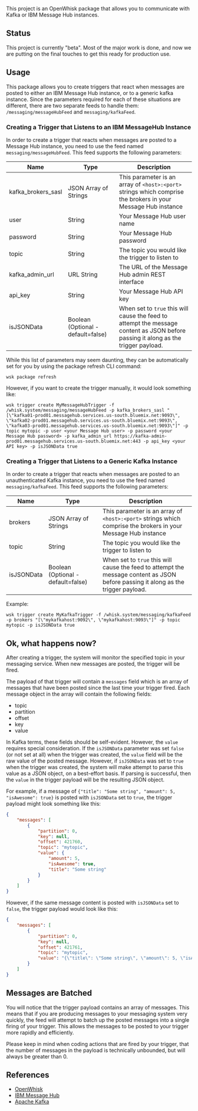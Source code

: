 This project is an OpenWhisk package that allows you to communicate with Kafka or IBM Message Hub instances.

## Status
This project is currently "beta". Most of the major work is done, and now we are putting on the final touches to get this ready for production use.

## Usage
This package allows you to create triggers that react when messages are posted to either an IBM Message Hub instance, or to a generic kafka instance. Since the parameters required for each of these situations are different, there are two separate feeds to handle them: `/messaging/messageHubFeed` and `messaging/kafkaFeed`.


### Creating a Trigger that Listens to an IBM MessageHub Instance
In order to create a trigger that reacts when messages are posted to a Message Hub instance, you need to use the feed named `messaging/messageHubFeed`. This feed supports the following parameters:

|Name|Type|Description|
|---|---|---|
|kafka_brokers_sasl|JSON Array of Strings|This parameter is an array of `<host>:<port>` strings which comprise the brokers in your Message Hub instance|
|user|String|Your Message Hub user name|
|password|String|Your Message Hub password|
|topic|String|The topic you would like the trigger to listen to|
|kafka_admin_url|URL String|The URL of the Message Hub admin REST interface|
|api_key|String|Your Message Hub API key|
|isJSONData|Boolean (Optional - default=false)|When set to `true` this will cause the feed to attempt the message content as JSON before passing it along as the trigger payload.|

While this list of parameters may seem daunting, they can be automatically set for you by using the package refresh CLI command:

```wsk package refresh```

However, if you want to create the trigger manually, it would look something like:
```
wsk trigger create MyMessageHubTrigger -f /whisk.system/messaging/messageHubFeed -p kafka_brokers_sasl "[\"kafka01-prod01.messagehub.services.us-south.bluemix.net:9093\", \"kafka02-prod01.messagehub.services.us-south.bluemix.net:9093\", \"kafka03-prod01.messagehub.services.us-south.bluemix.net:9093\"]" -p topic mytopic -p user <your Message Hub user> -p password <your Message Hub password> -p kafka_admin_url https://kafka-admin-prod01.messagehub.services.us-south.bluemix.net:443 -p api_key <your API key> -p isJSONData true
```

### Creating a Trigger that Listens to a Generic Kafka Instance
In order to create a trigger that reacts when messages are posted to an unauthenticated Kafka instance, you need to use the feed named `messaging/kafkaFeed`. This feed supports the following parameters:

|Name|Type|Description|
|---|---|---|
|brokers|JSON Array of Strings|This parameter is an array of `<host>:<port>` strings which comprise the brokers in your Message Hub instance|
|topic|String|The topic you would like the trigger to listen to|
|isJSONData|Boolean (Optional - default=false)|When set to `true` this will cause the feed to attempt the message content as JSON before passing it along as the trigger payload.|

Example:
```
wsk trigger create MyKafkaTrigger -f /whisk.system/messaging/kafkaFeed -p brokers "[\"mykafkahost:9092\", \"mykafkahost:9093\"]" -p topic mytopic -p isJSONData true
```

## Ok, what happens now?
After creating a trigger, the system will monitor the specified topic in your messaging service. When new messages are posted, the trigger will be fired.

The payload of that trigger will contain a `messages` field which is an array of messages that have been posted since the last time your trigger fired. Each message object in the array will contain the following fields:
- topic
- partition
- offset
- key
- value

In Kafka terms, these fields should be self-evident. However, the `value` requires special consideration. If the `isJSONData` parameter was set `false` (or not set at all) when the trigger was created, the `value` field will be the raw value of the posted message. However, if `isJSONData` was set to `true` when the trigger was created, the system will make attempt to parse this value as a JSON object, on a best-effort basis. If parsing is successful, then the `value` in the trigger payload will be the resulting JSON object.

For example, if a message of `{"title": "Some string", "amount": 5, "isAwesome": true}` is posted with `isJSONData` set to `true`, the trigger payload might look something like this:

```JSON
{
    "messages": [
        {
            "partition": 0,
            "key": null,
            "offset": 421760,
            "topic": "mytopic",
            "value": {
                "amount": 5,
                "isAwesome": true,
                "title": "Some string"
            }
        }
    ]
}
```

However, if the same message content is posted with `isJSONData` set to `false`, the trigger payload would look like this:

```JSON
{
    "messages": [
        {
            "partition": 0,
            "key": null,
            "offset": 421761,
            "topic": "mytopic",
            "value": "{\"title\": \"Some string\", \"amount\": 5, \"isAwesome\": true}"
        }
    ]
}
```

## Messages are Batched
You will notice that the trigger payload contains an array of messages. This means that if you are producing messages to your messaging system very quickly, the feed will attempt to batch up the posted messages into a single firing of your trigger. This allows the messages to be posted to your trigger more rapidly and efficiently.

Please keep in mind when coding actions that are fired by your trigger, that the number of messages in the payload is technically unbounded, but will always be greater than 0.

## References
- [OpenWhisk](https://www.ibm.com/cloud-computing/bluemix/openwhisk)
- [IBM Message Hub](https://developer.ibm.com/messaging/message-hub/)
- [Apache Kafka](https://kafka.apache.org/)
